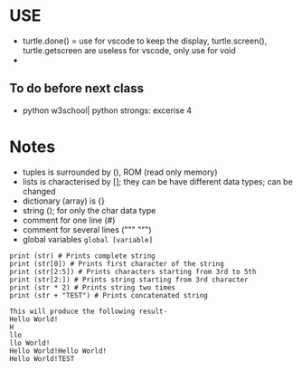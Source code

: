 # USE
- turtle.done() = use for vscode to keep the display, turtle.screen(), turtle.getscreen are useless for vscode, only use for void
- 


## To do before next class
- python w3school| python strongs: excerise 4

# Notes
- tuples is surrounded by (), ROM (read only memory)
- lists is characterised by []; they can be have different data types; can be changed
- dictionary (array) is {}
- string (); for only the char data type
- comment for one line (#)
- comment for several lines (""" """)
- global variables ```global [variable]```
```
print (str) # Prints complete string
print (str[0]) # Prints first character of the string
print (str[2:5]) # Prints characters starting from 3rd to 5th
print (str[2:]) # Prints string starting from 3rd character
print (str * 2) # Prints string two times
print (str + "TEST") # Prints concatenated string

This will produce the following result-
Hello World!
H
llo
llo World!
Hello World!Hello World!
Hello World!TEST
```


